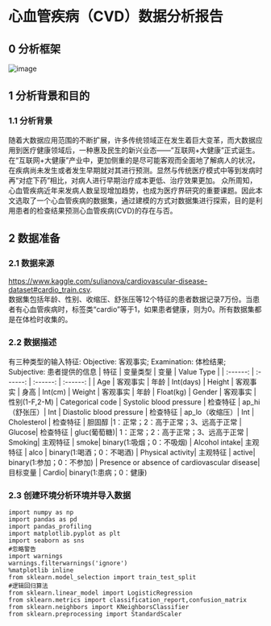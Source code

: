 # 心血管疾病（CVD）数据分析报告
## 0 分析框架  
![image](https://user-images.githubusercontent.com/75609874/136686805-18480575-425d-4a94-a739-0510ee647852.png)
## 1 分析背景和目的
### 1.1 分析背景
随着大数据应用范围的不断扩展，许多传统领域正在发生着巨大变革，而大数据应用到医疗健康领域后，一种惠及民生的新兴业态——”互联网+大健康”正式诞生。在“互联网+大健康”产业中，更加侧重的是尽可能客观而全面地了解病人的状况，在疾病尚未发生或者发生早期就对其进行预测。显然与传统医疗模式中等到发病时再“对症下药”相比，对病人进行早期治疗成本更低、治疗效果更加。
众所周知，心血管疾病近年来发病人数呈现增加趋势，也成为医疗界研究的重要课题。因此本文选取了一个心血管疾病的数据集，通过建模的方式对数据集进行探索，目的是利用患者的检查结果预测心血管疾病(CVD)的存在与否。
## 2 数据准备
### 2.1 数据来源
https://www.kaggle.com/sulianova/cardiovascular-disease-dataset#cardio_train.csv.   
数据集包括年龄、性别、收缩压、舒张压等12个特征的患者数据记录7万份。当患者有心血管疾病时，标签类“cardio”等于1，如果患者健康，则为0。所有数据集都是在体检时收集的。
### 2.2 数据描述
有三种类型的输入特征: Objective: 客观事实; Examination: 体检结果; Subjective: 患者提供的信息
| 特征 | 变量类型 | 变量 | Value Type |
| :------: | :------: | :------: | :------: |
| Age | 客观事实 | 年龄 | Int(days)
| Height | 客观事实 | 身高 | Int(cm)
| Weight | 客观事实 | 年龄 | Float(kg)
| Gender | 客观事实 | 性别(1-F,2-M) | Categorical code
| Systolic blood pressure | 检查特征 | ap_hi（舒张压）| Int
| Diastolic blood pressure | 检查特征 | ap_lo（收缩压）| Int
| Cholesterol | 检查特征 | 胆固醇 |1：正常；2：高于正常；3、远高于正常
| Glucose| 检查特征 | gluc(葡萄糖)| 1：正常；2：高于正常；3、远高于正常
| Smoking| 主观特征 | smoke| binary(1:吸烟；0：不吸烟)
| Alcohol intake| 主观特征 | alco | binary(1:喝酒；0：不喝酒)
| Physical activity| 主观特征 | active| binary(1:参加；0：不参加)
| Presence or absence of cardiovascular disease| 目标变量 | Cardio| binary(1:患病；0：健康)  
### 2.3 创建环境分析环境并导入数据
```
import numpy as np
import pandas as pd
import pandas_profiling
import matplotlib.pyplot as plt
import seaborn as sns
#忽略警告
import warnings
warnings.filterwarnings('ignore')
%matplotlib inline
from sklearn.model_selection import train_test_split
#逻辑回归算法
from sklearn.linear_model import LogisticRegression
from sklearn.metrics import classification_report,confusion_matrix
from sklearn.neighbors import KNeighborsClassifier
from sklearn.preprocessing import StandardScaler
```

